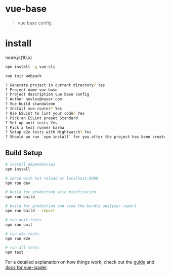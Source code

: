 # vue-base

> vue base config

# install

node.js(10.x)

```bash
npm install -g vue-cli

vue init webpack

? Generate project in current directory? Yes
? Project name vue-base
? Project description vue base config
? Author novles@naver.com
? Vue build standalone
? Install vue-router? Yes
? Use ESLint to lint your code? Yes
? Pick an ESLint preset Standard
? Set up unit tests Yes
? Pick a test runner karma
? Setup e2e tests with Nightwatch? Yes
? Should we run `npm install` for you after the project has been created? (recommended) npm
```

## Build Setup

```bash
# install dependencies
npm install

# serve with hot reload at localhost:8080
npm run dev

# build for production with minification
npm run build

# build for production and view the bundle analyzer report
npm run build --report

# run unit tests
npm run unit

# run e2e tests
npm run e2e

# run all tests
npm test
```

For a detailed explanation on how things work, check out the [guide](http://vuejs-templates.github.io/webpack/) and [docs for vue-loader](http://vuejs.github.io/vue-loader).
